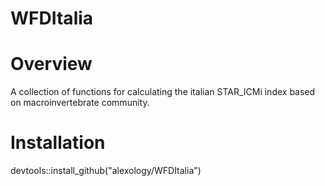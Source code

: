 # WFDItalia

# Overview
A collection of functions for calculating the italian STAR_ICMi index based on macroinvertebrate community.

# Installation

devtools::install_github("alexology/WFDItalia")

